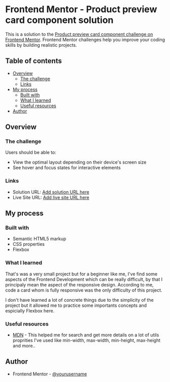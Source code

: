 # Frontend Mentor - Product preview card component solution

This is a solution to the [Product preview card component challenge on Frontend Mentor](https://www.frontendmentor.io/challenges/product-preview-card-component-GO7UmttRfa). Frontend Mentor challenges help you improve your coding skills by building realistic projects. 

## Table of contents

- [Overview](#overview)
  - [The challenge](#the-challenge)
  - [Links](#links)
- [My process](#my-process)
  - [Built with](#built-with)
  - [What I learned](#what-i-learned)
  - [Useful resources](#useful-resources)
- [Author](#author)

## Overview

### The challenge

Users should be able to:

- View the optimal layout depending on their device's screen size
- See hover and focus states for interactive elements

### Links

- Solution URL: [Add solution URL here](https://github.com/Atim360/Product-Preview-Card-Component)
- Live Site URL: [Add live site URL here](https://atim360.github.io/Product-Preview-Card-Component/)

## My process

### Built with

- Semantic HTML5 markup
- CSS properties
- Flexbox

### What I learned

That's was a very small project but for a beginner like me, I've find some aspects of the Frontend Development which can be really difficult, by that I principaly mean the aspect of the responsive design. According to me, code a card whom is fully responsive was the only difficulty of this project.

I don't have learned a lot of concrete things due to the simplicity of the project but it allowed me to practice some importants concepts and espicially Flexbox here.

### Useful resources

- [MDN](https://developer.mozilla.org/fr/docs/Web/CSS) - This helped me for search and get more details on a lot of utils proprities I've used like min-width, max-width, min-height, max-height and more..

## Author

- Frontend Mentor - [@yourusername](https://www.frontendmentor.io/profile/Atim360)